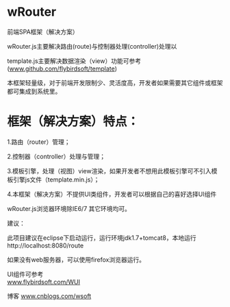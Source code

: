 wRouter
=======

前端SPA框架（解决方案）

wRouter.js主要解决路由(route)与控制器处理(controller)处理以

template.js主要解决数据渲染（view）功能可参考(www.github.com/flybirdsoft/template)

本框架轻量级，对于前端开发限制少、灵活度高，开发者如果需要其它组件或框架都可集成到系统里。

框架（解决方案）特点：
===
1.路由（router）管理；

2.控制器（controller）处理与管理；

3.模板引擎，处理（视图）view渲染，如果开发者不想用此模板引擎可不引入模板引擎js文件（template.min.js）；

4.本框架（解决方案）不提供UI类组件，开发者可以根据自己的喜好选择UI组件


wRouter.js浏览器环境除IE6/7 其它环境均可。


建议：

此项目建议在eclipse下启动运行，运行环境jdk1.7+tomcat8，本地运行 http://localhost:8080/route

如果没有web服务器，可以使用firefox浏览器运行。




UI组件可参考  
www.flybirdsoft.com/WUI

博客 
www.cnblogs.com/wsoft

